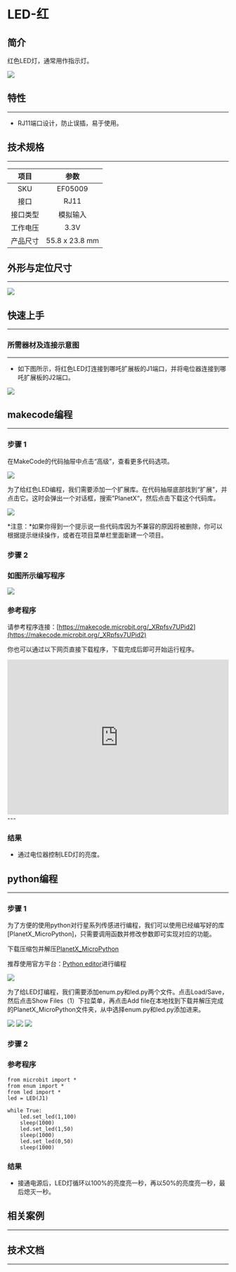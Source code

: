 # LED-红

## 简介
红色LED灯，通常用作指示灯。

![](./images/05009_01.png)

## 特性
---
- RJ11端口设计，防止误插，易于使用。
## 技术规格
---

项目 | 参数 
:-: | :-: 
SKU|EF05009
接口|RJ11
接口类型|模拟输入
工作电压|3.3V
产品尺寸|55.8 x 23.8 mm




## 外形与定位尺寸
---


![](./images/05009_02.png)


## 快速上手
---

### 所需器材及连接示意图
---

- 如下图所示，将红色LED灯连接到哪吒扩展板的J1端口，并将电位器连接到哪吒扩展板的J2端口。


![](./images/05009_03.png)

## makecode编程
---

### 步骤 1
在MakeCode的代码抽屉中点击“高级”，查看更多代码选项。

![](./images/05001_04.png)

为了给红色LED编程，我们需要添加一个扩展库。在代码抽屉底部找到“扩展”，并点击它。这时会弹出一个对话框，搜索”PlanetX“，然后点击下载这个代码库。

![](./images/05001_05.png)

*注意：*如果你得到一个提示说一些代码库因为不兼容的原因将被删除，你可以根据提示继续操作，或者在项目菜单栏里面新建一个项目。
### 步骤 2
### 如图所示编写程序

![](./images/05009_06.png)


### 参考程序
请参考程序连接：[https://makecode.microbit.org/_XRpfsv7UPid2](https://makecode.microbit.org/_XRpfsv7UPid2)

你也可以通过以下网页直接下载程序，下载完成后即可开始运行程序。

<div style="position:relative;height:0;padding-bottom:70%;overflow:hidden;"><iframe style="position:absolute;top:0;left:0;width:100%;height:100%;" src="https://makecode.microbit.org/#pub:_XRpfsv7UPid2" frameborder="0" sandbox="allow-popups allow-forms allow-scripts allow-same-origin"></iframe></div>  
---

### 结果
- 通过电位器控制LED灯的亮度。

## python编程
---


### 步骤 1

为了方便的使用python对行星系列传感进行编程，我们可以使用已经编写好的库[PlanetX_MicroPython]，只需要调用函数并修改参数即可实现对应的功能。

下载压缩包并解压[PlanetX_MicroPython](https://github.com/lionyhw/PlanetX_MicroPython/archive/master.zip)

推荐使用官方平台：[Python editor](https://python.microbit.org/v/2.0)进行编程

![](./images/05001_07.png)

为了给LED灯编程，我们需要添加enum.py和led.py两个文件。点击Load/Save，然后点击Show Files（1）下拉菜单，再点击Add file在本地找到下载并解压完成的PlanetX_MicroPython文件夹，从中选择enum.py和led.py添加进来。

![](./images/05001_08.png)
![](./images/05001_09.png)
![](./images/05009_10.png)

### 步骤 2
### 参考程序
```
from microbit import *
from enum import *
from led import *
led = LED(J1)

while True:
    led.set_led(1,100)
    sleep(1000)
    led.set_led(1,50)
    sleep(1000)
    led.set_led(0,50)
    sleep(1000)
```


### 结果
- 接通电源后，LED灯循环以100%的亮度亮一秒，再以50%的亮度亮一秒，最后熄灭一秒。
## 相关案例
---

## 技术文档
---

